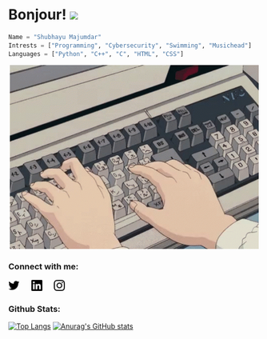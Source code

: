 # Bonjour! <img src="https://raw.githubusercontent.com/MartinHeinz/MartinHeinz/master/wave.gif" width="30px">

```python
Name = "Shubhayu Majumdar"
Intrests = ["Programming", "Cybersecurity", "Swimming", "Musichead"]
Languages = ["Python", "C++", "C", "HTML", "CSS"]
```
<div align=center>
  
[![coding speed x 1000](/images/tenor.gif)](https://github.com/shubhayu-64)
</div>


### Connect with me:
<div align=left>

<a href="https://twitter.com/shubhayu64" alt="@shubhayu64 twitter"><img src="/images/twitter.svg" width=22px ></a> &nbsp;&nbsp;&nbsp;&nbsp;
<a href="https://www.linkedin.com/in/shubhayumajumdar/" alt="Shubhayu Majumdar | LinkedIn"><img src="/images/linkedin.svg" width=22px ></a> &nbsp;&nbsp;&nbsp;&nbsp;
<a href="https://www.instagram.com/shubhayu.majumdar/" alt="shubhayu.majumdar | Instagram"><img src="/images/instagram.svg" width=22px ></a> &nbsp;&nbsp;&nbsp;&nbsp;
</div>

### Github Stats:
<div align=left>

[![Top Langs](https://github-readme-stats.vercel.app/api/top-langs/?username=shubhayu-64&layout=compact&theme=dark)](https://github.com/shubhayu-64)
[![Anurag's GitHub stats](https://github-readme-stats.vercel.app/api?username=shubhayu-64&show_icons=true&theme=dark)](https://github.com/shubhayu-64)
</div>
<!--
**shubhayu-64/shubhayu-64** is a ✨ _special_ ✨ repository because its `README.md` (this file) appears on your GitHub profile.

Here are some ideas to get you started:

- 🔭 I’m currently working on ...
- 🌱 I’m currently learning ...
- 👯 I’m looking to collaborate on ...
- 🤔 I’m looking for help with ...
- 💬 Ask me about ...
- 📫 How to reach me: ...
- 😄 Pronouns: ...
- ⚡ Fun fact: ...
-->
